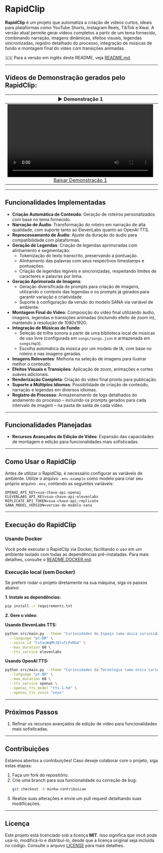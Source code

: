 # **RapidClip**

**RapidClip** é um projeto que automatiza a criação de vídeos curtos, ideais para plataformas como YouTube Shorts, Instagram Reels, TikTok e Kwai. A versão atual permite gerar vídeos completos a partir de um tema fornecido, combinando narração, imagens dinâmicas, efeitos visuais, legendas sincronizadas, registro detalhado do processo, integração de músicas de fundo e montagem final do vídeo com transições animadas.

🇺🇸 Para a versão em inglês deste README, veja [README.md](README.md).

---

## **Vídeos de Demonstração gerados pelo RapidClip:**

<table>
  <thead>
    <tr>
      <th align="center"><g-emoji alias="arrow_forward">▶️</g-emoji> Demonstração 1</th>
      <th align="center"><g-emoji alias="arrow_forward">▶️</g-emoji> Demonstração 2</th>
    </tr>
  </thead>
  <tbody>
    <tr>
      <td align="center">
        <video controls width="480">
          <source src="https://raw.githubusercontent.com/itallonardi/rapidclip-generator/main/demos/pt-br/espaco.mp4" type="video/mp4">
          Seu navegador não suporta o elemento de vídeo.
        </video>
        <br>
        <a href="https://raw.githubusercontent.com/itallonardi/rapidclip-generator/main/demos/pt-br/espaco.mp4" download>Baixar Demonstração 1</a>
      </td>
      <td align="center">
        <video controls width="480">
          <source src="https://raw.githubusercontent.com/itallonardi/rapidclip-generator/main/demos/pt-br/tecnologia.mp4" type="video/mp4">
          Seu navegador não suporta o elemento de vídeo.
        </video>
        <br>
        <a href="https://raw.githubusercontent.com/itallonardi/rapidclip-generator/main/demos/pt-br/tecnologia.mp4" download>Baixar Demonstração 2</a>
      </td>
    </tr>
  </tbody>
</table>

---

## **Funcionalidades Implementadas**

- **Criação Automática de Conteúdo**: Geração de roteiros personalizados com base no tema fornecido.
- **Narração de Áudio**: Transformação do roteiro em narração de alta qualidade, com suporte tanto ao ElevenLabs quanto ao OpenAI TTS.
- **Reprocessamento de Áudio**: Ajuste da duração do áudio para compatibilidade com plataformas.
- **Geração de Legendas**: Criação de legendas aprimoradas com alinhamento e segmentação:
  - Tokenização do texto transcrito, preservando a pontuação.
  - Alinhamento das palavras com seus respectivos timestamps e pontuações.
  - Criação de legendas legíveis e sincronizadas, respeitando limites de caracteres e palavras por linha.
- **Geração Aprimorada de Imagens**:
  - Geração diversificada de prompts para criação de imagens, utilizando o contexto das legendas e os prompts já gerados para garantir variação e criatividade.
  - Suporte à configuração da versão do modelo SANA via variável de ambiente.
- **Montagem Final do Vídeo**: Composição do vídeo final utilizando áudio, imagens, legendas e transições animadas (incluindo efeito de zoom in), mantendo a resolução de 1080x1920.
- **Integração de Músicas de Fundo**:
  - Seleção de trilha sonora a partir de uma biblioteca local de músicas de uso livre (configurada em `songs/songs.json` e armazenada em `songs/mp3`).
  - Escolha automática da música por um modelo de IA, com base no roteiro e nas imagens geradas.
- **Imagens Relevantes**: Melhoria na seleção de imagens para ilustrar melhor o conteúdo.
- **Efeitos Visuais e Transições**: Aplicação de zoom, animações e cortes suaves adicionais.
- **Renderização Completa**: Criação do vídeo final pronto para publicação.
- **Suporte a Múltiplos Idiomas**: Possibilidade de criação de conteúdo, narração e legendas em diversos idiomas.
- **Registro de Processo**: Armazenamento de logs detalhados do andamento do processo – incluindo os prompts gerados para cada intervalo de imagem – na pasta de saída de cada vídeo.

---

## **Funcionalidades Planejadas**

- **Recursos Avançados de Edição de Vídeo**: Expansão das capacidades de montagem e edição para funcionalidades mais sofisticadas.

---

## **Como Usar o RapidClip**

Antes de utilizar o RapidClip, é necessário configurar as variáveis de ambiente. Utilize o arquivo `.env.example` como modelo para criar seu próprio arquivo `.env`, contendo as seguintes variáveis:

```plaintext
OPENAI_API_KEY=sua-chave-api-openai
ELEVENLABS_API_KEY=sua-chave-api-elevenlabs
REPLICATE_API_TOKEN=sua-chave-api-replicate
SANA_MODEL_VERSION=versao-do-modelo-sana
```

---

## **Execução do RapidClip**

### **Usando Docker**

Você pode executar o RapidClip via Docker, facilitando o uso em um ambiente isolado com todas as dependências pré-instaladas. Para mais detalhes, consulte o [README.DOCKER.md](README.DOCKER.md).

### **Execução local (sem Docker)**

Se preferir rodar o projeto diretamente na sua máquina, siga os passos abaixo:

**1. Instale as dependências:**

```bash
pip install -r requirements.txt
```

**2. Gere o vídeo:**

**Usando ElevenLabs TTS:**
```bash
python src/main.py --theme "Curiosidades do Espaço (uma única curiosidade)" \
  --language "pt-BR" \
  --voice_id "CstacWqMhJQlnfLPxRG4" \
  --max_duration 60 \
  --tts_service elevenlabs
```

**Usando OpenAI TTS:**
```bash
python src/main.py --theme "Curiosidades da Tecnologia (uma única curiosidade)" \
  --language "pt-BR" \
  --max_duration 60 \
  --tts_service openai \
  --openai_tts_model "tts-1-hd" \
  --openai_tts_voice "onyx"
```

---

## **Próximos Passos**

1. Refinar os recursos avançados de edição de vídeo para funcionalidades mais sofisticadas.

---

## **Contribuições**

Estamos abertos a contribuições! Caso deseje colaborar com o projeto, siga estas etapas:

1. Faça um fork do repositório.
2. Crie uma branch para sua funcionalidade ou correção de bug:
   ```bash
   git checkout -b minha-contribuicao
   ```
3. Realize suas alterações e envie um pull request detalhando suas modificações.

---

## **Licença**

Este projeto está licenciado sob a licença **MIT**. Isso significa que você pode usá-lo, modificá-lo e distribuí-lo, desde que a licença original seja incluída no código. Consulte o arquivo [LICENSE](LICENSE) para mais detalhes.